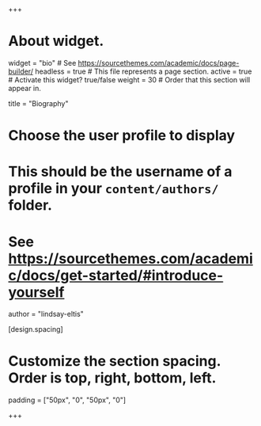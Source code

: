 +++
# About widget.
widget = "bio"  # See https://sourcethemes.com/academic/docs/page-builder/
headless = true  # This file represents a page section.
active = true  # Activate this widget? true/false
weight = 30  # Order that this section will appear in.

title = "Biography"

# Choose the user profile to display
# This should be the username of a profile in your `content/authors/` folder.
# See https://sourcethemes.com/academic/docs/get-started/#introduce-yourself
author = "lindsay-eltis"

[design.spacing]
  # Customize the section spacing. Order is top, right, bottom, left.
  padding = ["50px", "0", "50px", "0"]

+++
